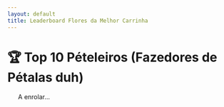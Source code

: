```yaml
---
layout: default
title: Leaderboard Flores da Melhor Carrinha 
---
```


# 🏆 Top 10 Pételeiros (Fazedores de Pétalas duh)

<ul id="leaderboard">A enrolar...</ul>

<script>
  const sheetId = '14PnbkAb4wUjOORFmwI6ThG-WUsuDq6tdIMgSTexcs0o'; // substitui com o ID da tua sheet
  const url = `[https://spreadsheets.google.com/feeds/list/14PnbkAb4wUjOORFmwI6ThG-WUsuDq6tdIMgSTexcs0o/od6/public/values?alt=json](https://docs.google.com/spreadsheets/d/e/2PACX-1vTkxv4bxLhdbY-5rV0wRPbUMMNuzNkeqKTOORnVCfoYwdFxfBu7UlOe9k7RAEhSE2AiUv1PYgviJI6m/pubhtml)`;

  fetch(url)
    .then(res => res.json())
    .then(data => {
      const entries = data.feed.entry;
      const leaderboard = document.getElementById('leaderboard');
      leaderboard.innerHTML = ''; // limpa o "A carregar..."

      const players = entries.map(entry => ({
        name: entry.gsx$name.$t,
        score: parseInt(entry.gsx$score.$t)
      }));

      players.sort((a, b) => b.score - a.score).slice(0, 10).forEach(player => {
        const li = document.createElement('li');
        li.textContent = `${player.name} – ${player.score} pontos`;
        leaderboard.appendChild(li);
      });
    });
</script>
